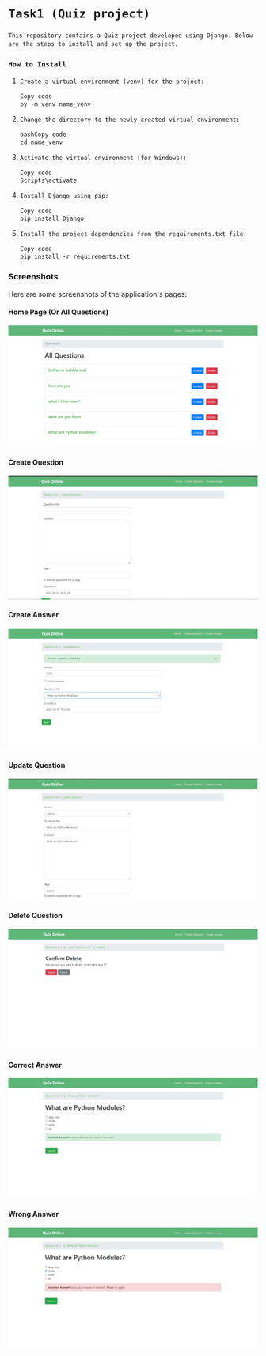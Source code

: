 # `Task1 (Quiz project)`

`This repository contains a Quiz project developed using Django. Below are the steps to install and set up the project.`

### `How to Install`

1. `Create a virtual environment (venv) for the project:`

   ```
   Copy code
   py -m venv name_venv
   ```

2. `Change the directory to the newly created virtual environment:`

   ```
   bashCopy code
   cd name_venv
   ```

3. `Activate the virtual environment (for Windows):`

   ```
   Copy code
   Scripts\activate
   ```

4. `Install Django using pip:`

   ```
   Copy code
   pip install Django
   ```

5. `Install the project dependencies from the requirements.txt file:`

   ```
   Copy code
   pip install -r requirements.txt
   ```




### Screenshots

Here are some screenshots of the application's pages:

#### Home Page (Or All Questions)
![Home Page](screenshots/2.jpg)

#### Create Question
![Create Question](screenshots/3.jpg)

#### Create Answer
![Create Answer](screenshots/1.jpg)

#### Update Question
![Update Question](screenshots/4.jpg)

#### Delete Question
![Delete Question](screenshots/5.jpg)

#### Correct Answer
![Correct Answer](screenshots/6.jpg)
#### Wrong Answer
![Wrong Answer](screenshots/7.jpg)

